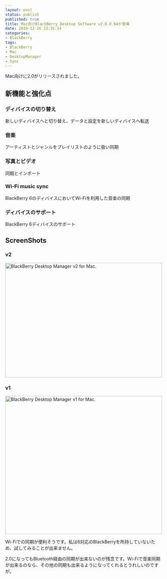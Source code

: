 ```yaml
---
layout: post
status: publish
published: true
title: Mac向けBlackBerry Desktop Software v2.0.0.64が登場
date: 2010-12-16 23:35:14
categories:
- BlackBerry
tags:
- BlackBerry
- Mac
- DesktopManager
- Sync
---
```

Mac向けに2.0がリリースされました。
<h2>新機能と強化点</h2>
<h3>ディバイスの切り替え</h3>
新しいディバイスへと切り替え、データと設定を新しいディバイスへ転送
<h3>音楽</h3>
アーティストとジャンルをプレイリストのように扱い同期
<h3>写真とビデオ</h3>
同期とインポート
<h3>Wi-Fi music sync</h3>
BlackBerry 6のディバイスにおいてWi-Fiを利用した音楽の同期
<h3>ディバイスのサポート</h3>
BlackBerry 6ディバイスのサポート
<h2>ScreenShots</h2>
<h3>v2</h3>
<a title="BlackBerry Desktop Manager v2 for Mac. by jun1456, on Flickr" href="http://www.flickr.com/photos/jun_/5265514651/"><img src="http://farm6.static.flickr.com/5208/5265514651_80e472dbbf.jpg" alt="BlackBerry Desktop Manager v2 for Mac." width="500" height="365" /></a>
<h3>v1</h3>
<a title="BlackBerry Desktop Manager v1 for Mac. by jun1456, on Flickr" href="http://www.flickr.com/photos/jun_/5266121668/"><img src="http://farm6.static.flickr.com/5248/5266121668_82b5f5c504.jpg" alt="BlackBerry Desktop Manager v1 for Mac." width="500" height="440" /></a>

Wi-Fiでの同期が便利そうです。私は6対応のBlackBerryを所持していないため、試してみることが出来ません。

2.0になってもBluetooth経由の同期が出来ないのが残念です。Wi-Fiで音楽同期が出来るのなら、その他の同期も出来るようになってくれるとうれしいのですが。
